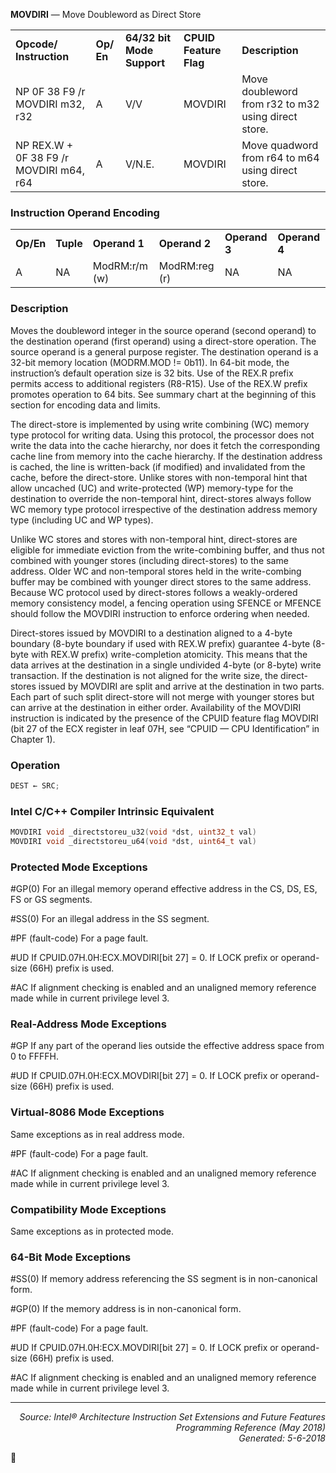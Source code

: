 <b>MOVDIRI</b> — Move Doubleword as Direct Store
<table>
	<tr>
		<td><b>Opcode/ Instruction</b></td>
		<td><b>Op/ En</b></td>
		<td><b>64/32 bit Mode Support</b></td>
		<td><b>CPUID Feature Flag</b></td>
		<td><b>Description</b></td>
	</tr>
	<tr>
		<td>NP 0F 38 F9 /r MOVDIRI m32, r32</td>
		<td>A</td>
		<td>V/V</td>
		<td>MOVDIRI</td>
		<td>Move doubleword from r32 to m32 using direct store.</td>
	</tr>
	<tr>
		<td>NP REX.W + 0F 38 F9 /r MOVDIRI m64, r64</td>
		<td>A</td>
		<td>V/N.E.</td>
		<td>MOVDIRI</td>
		<td>Move quadword from r64 to m64 using direct store.</td>
	</tr>
</table>


### Instruction Operand Encoding
<table>
	<tr>
		<td><b>Op/En</b></td>
		<td><b>Tuple</b></td>
		<td><b>Operand 1</b></td>
		<td><b>Operand 2</b></td>
		<td><b>Operand 3</b></td>
		<td><b>Operand 4</b></td>
	</tr>
	<tr>
		<td>A</td>
		<td>NA</td>
		<td>ModRM:r/m (w)</td>
		<td>ModRM:reg (r)</td>
		<td>NA</td>
		<td>NA</td>
	</tr>
</table>


### Description
Moves the doubleword integer in the source operand (second operand) to the destination operand (first operand)
using a direct-store operation. The source operand is a general purpose register. The destination operand is a 
32-bit memory location (MODRM.MOD != 0b11). In 64-bit mode, the instruction’s default operation size is 32 bits. Use
of the REX.R prefix permits access to additional registers (R8-R15). Use of the REX.W prefix promotes operation to
64 bits. See summary chart at the beginning of this section for encoding data and limits.

The direct-store is implemented by using write combining (WC) memory type protocol for writing data. Using this
protocol, the processor does not write the data into the cache hierarchy, nor does it fetch the corresponding cache
line from memory into the cache hierarchy. If the destination address is cached, the line is written-back (if modified) and invalidated from the cache, before the direct-store. Unlike stores with non-temporal hint that allow
uncached (UC) and write-protected (WP) memory-type for the destination to override the non-temporal hint,
direct-stores always follow WC memory type protocol irrespective of the destination address memory type
(including UC and WP types).

Unlike WC stores and stores with non-temporal hint, direct-stores are eligible for immediate eviction from the
write-combining buffer, and thus not combined with younger stores (including direct-stores) to the same address.
Older WC and non-temporal stores held in the write-combing buffer may be combined with younger direct stores to
the same address. Because WC protocol used by direct-stores follows a weakly-ordered memory consistency
model, a fencing operation using SFENCE or MFENCE should follow the MOVDIRI instruction to enforce ordering
when needed.

Direct-stores issued by MOVDIRI to a destination aligned to a 4-byte boundary (8-byte boundary if used with
REX.W prefix) guarantee 4-byte (8-byte with REX.W prefix) write-completion atomicity. This means that the data
arrives at the destination in a single undivided 4-byte (or 8-byte) write transaction. If the destination is not aligned
for the write size, the direct-stores issued by MOVDIRI are split and arrive at the destination in two parts. Each part
of such split direct-store will not merge with younger stores but can arrive at the destination in either order. Availability of the MOVDIRI instruction is indicated by the presence of the CPUID feature flag MOVDIRI (bit 27 of the ECX
register in leaf 07H, see “CPUID — CPU Identification” in Chapter 1).

### Operation

```java
DEST ← SRC;
```
### Intel C/C++ Compiler Intrinsic Equivalent
```c
MOVDIRI void _directstoreu_u32(void *dst, uint32_t val)
MOVDIRI void _directstoreu_u64(void *dst, uint64_t val)
```
### Protected Mode Exceptions
<p>#GP(0)
For an illegal memory operand effective address in the CS, DS, ES, FS or GS segments.
<p>#SS(0)
For an illegal address in the SS segment.
<p>#PF (fault-code)
For a page fault.
<p>#UD
If CPUID.07H.0H:ECX.MOVDIRI[bit 27] = 0.
If LOCK prefix or operand-size (66H) prefix is used.
<p>#AC
If alignment checking is enabled and an unaligned memory reference made while in current
privilege level 3.

### Real-Address Mode Exceptions

<p>#GP
If any part of the operand lies outside the effective address space from 0 to FFFFH.
<p>#UD
If CPUID.07H.0H:ECX.MOVDIRI[bit 27] = 0.
If LOCK prefix or operand-size (66H) prefix is used.

### Virtual-8086 Mode Exceptions

Same exceptions as in real address mode.
<p>#PF (fault-code)
For a page fault.
<p>#AC
If alignment checking is enabled and an unaligned memory reference made while in current
privilege level 3.

### Compatibility Mode Exceptions

Same exceptions as in protected mode.

### 64-Bit Mode Exceptions

<p>#SS(0)
If memory address referencing the SS segment is in non-canonical form.
<p>#GP(0)
If the memory address is in non-canonical form.
<p>#PF (fault-code)
For a page fault.
<p>#UD
If CPUID.07H.0H:ECX.MOVDIRI[bit 27] = 0.
If LOCK prefix or operand-size (66H) prefix is used.
<p>#AC
If alignment checking is enabled and an unaligned memory reference made while in current
privilege level 3.

 --- 
<p align="right"><i>Source: Intel® Architecture Instruction Set Extensions and Future Features Programming Reference (May 2018)<br>Generated: 5-6-2018</i></p>
